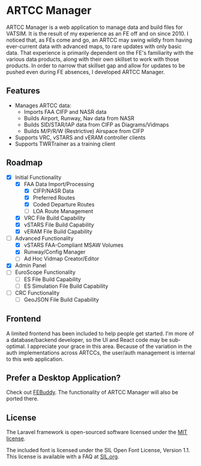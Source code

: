 # ARTCC Manager

ARTCC Manager is a web application to manage data and build files for VATSIM.
It is the result of my experience as an FE off and on since 2010.
I noticed that, as FEs come and go, an ARTCC may swing wildly from having
ever-current data with advanced maps, to rare updates with only basic data.
That experience is primarily dependent on the FE's familiarity with the various
data products, along with their own skillset to work with those products.
In order to narrow that skillset gap and allow for updates to be pushed even
during FE absences, I developed ARTCC Manager.

## Features

-   Manages ARTCC data:
    -   Imports FAA CIFP and NASR data
    -   Builds Airport, Runway, Nav data from NASR
    -   Builds SID/STAR/IAP data from CIFP as Diagrams/Vidmaps
    -   Builds M/P/R/W (Restrictive) Airspace from CIFP
-   Supports VRC, vSTARS and vERAM controller clients
-   Supports TWRTrainer as a training client

## Roadmap

-   [x] Initial Functionality
    -   [x] FAA Data Import/Processing
        -   [x] CIFP/NASR Data
        -   [x] Preferred Routes
        -   [x] Coded Departure Routes
        -   [ ] LOA Route Management
    -   [x] VRC File Build Capability
    -   [x] vSTARS File Build Capability
    -   [x] vERAM File Build Capability
-   [ ] Advanced Functionality
    -   [x] vSTARS FAA-Compliant MSAW Volumes
    -   [x] Runway/Config Manager
    -   [ ] Ad Hoc Vidmap Creator/Editor
-   [x] Admin Panel
-   [ ] EuroScope Functionality
    -   [ ] ES File Build Capability
    -   [ ] ES Simulation File Build Capability
-   [ ] CRC Functionality
    -   [ ] GeoJSON File Build Capability

## Frontend

A limited frontend has been included to help people get started.
I'm more of a database/backend developer, so the UI and React code may be
sub-optimal. I appreciate your grace in this area.
Because of the variation in the auth implementations across ARTCCs,
the user/auth management is internal to this web application.

## Prefer a Desktop Application?

Check out [FEBuddy](https://github.com/Nikolai558/FE-BUDDY).
The functionality of ARTCC Manager will also be ported there.

## License

The Laravel framework is open-sourced software licensed under the [MIT license](https://opensource.org/licenses/MIT).

The included font is licensed under the SIL Open Font License, Version 1.1.
This license is available with a FAQ at [SIL.org](http://scripts.sil.org/OFL).
